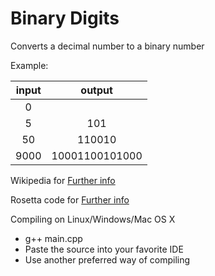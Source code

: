 # Binary Digits
Converts a decimal number to a binary number

Example:

| input | output |
|  :-:  |  :-:   |
|  0    |        |
|  5    |   101    |
|  50   |   110010 |
|  9000 |   10001100101000 |

Wikipedia for [Further info](https://en.wikipedia.org/wiki/Binary_number)

Rosetta code for [Further info](http://rosettacode.org/wiki/Binary_digits)


Compiling on Linux/Windows/Mac OS X
  - g++ main.cpp
  - Paste the source into your favorite IDE
  - Use another preferred way of compiling
